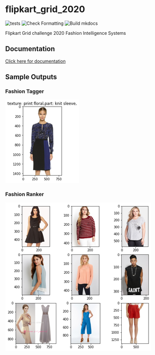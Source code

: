 # flipkart_grid_2020
![tests](https://github.com/oke-aditya/fashion_intel/workflows/tests/badge.svg)
![Check Formatting](https://github.com/oke-aditya/fashion_intel/workflows/Check%20Formatting/badge.svg)
![Build mkdocs](https://github.com/oke-aditya/fashion_intel/workflows/Build%20mkdocs/badge.svg)


Flipkart Grid challenge 2020 Fashion Intelligence Systems

## Documentation

<a href='https://oke-aditya.github.io/fashion_intel/'>Click here for documentation</a>

## Sample Outputs

### Fashion Tagger

<img src="images/tagger.png" alt="Tagger">

### Fashion Ranker

<img src="images/rank.png" alt="Ranking">
